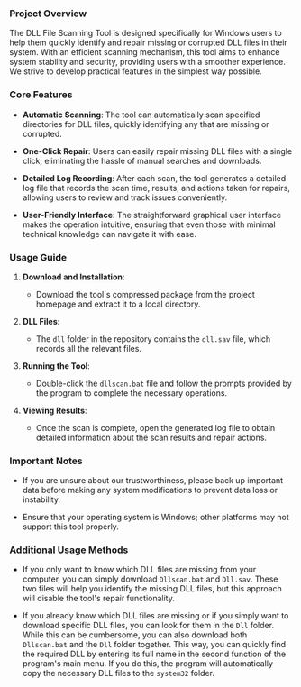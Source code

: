 ### Project Overview

The DLL File Scanning Tool is designed specifically for Windows users to help them quickly identify and repair missing or corrupted DLL files in their system. With an efficient scanning mechanism, this tool aims to enhance system stability and security, providing users with a smoother experience. We strive to develop practical features in the simplest way possible.

### Core Features

- **Automatic Scanning**: The tool can automatically scan specified directories for DLL files, quickly identifying any that are missing or corrupted.
  
- **One-Click Repair**: Users can easily repair missing DLL files with a single click, eliminating the hassle of manual searches and downloads.

- **Detailed Log Recording**: After each scan, the tool generates a detailed log file that records the scan time, results, and actions taken for repairs, allowing users to review and track issues conveniently.

- **User-Friendly Interface**: The straightforward graphical user interface makes the operation intuitive, ensuring that even those with minimal technical knowledge can navigate it with ease.

### Usage Guide

1. **Download and Installation**:
   - Download the tool's compressed package from the project homepage and extract it to a local directory.
   
2. **DLL Files**:
   - The `dll` folder in the repository contains the `dll.sav` file, which records all the relevant files.

3. **Running the Tool**:
   - Double-click the `dllscan.bat` file and follow the prompts provided by the program to complete the necessary operations.

4. **Viewing Results**:
   - Once the scan is complete, open the generated log file to obtain detailed information about the scan results and repair actions.

### Important Notes

- If you are unsure about our trustworthiness, please back up important data before making any system modifications to prevent data loss or instability.

- Ensure that your operating system is Windows; other platforms may not support this tool properly.

### Additional Usage Methods
- If you only want to know which DLL files are missing from your computer, you can simply download `Dllscan.bat` and `Dll.sav`. These two files will help you identify the missing DLL files, but this approach will disable the tool's repair functionality.

- If you already know which DLL files are missing or if you simply want to download specific DLL files, you can look for them in the `Dll` folder. While this can be cumbersome, you can also download both `Dllscan.bat` and the `Dll` folder together. This way, you can quickly find the required DLL by entering its full name in the second function of the program's main menu. If you do this, the program will automatically copy the necessary DLL files to the `system32` folder.